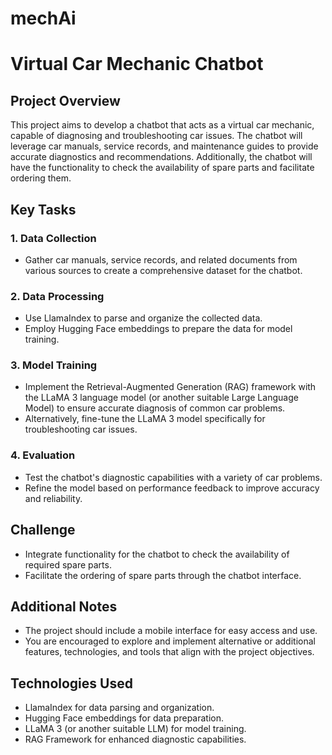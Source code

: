 # mechAi
# Virtual Car Mechanic Chatbot

## Project Overview

This project aims to develop a chatbot that acts as a virtual car mechanic, capable of diagnosing and troubleshooting car issues. The chatbot will leverage car manuals, service records, and maintenance guides to provide accurate diagnostics and recommendations. Additionally, the chatbot will have the functionality to check the availability of spare parts and facilitate ordering them.

## Key Tasks

### 1. Data Collection
- Gather car manuals, service records, and related documents from various sources to create a comprehensive dataset for the chatbot.

### 2. Data Processing
- Use LlamaIndex to parse and organize the collected data.
- Employ Hugging Face embeddings to prepare the data for model training.

### 3. Model Training
- Implement the Retrieval-Augmented Generation (RAG) framework with the LLaMA 3 language model (or another suitable Large Language Model) to ensure accurate diagnosis of common car problems.
- Alternatively, fine-tune the LLaMA 3 model specifically for troubleshooting car issues.

### 4. Evaluation
- Test the chatbot's diagnostic capabilities with a variety of car problems.
- Refine the model based on performance feedback to improve accuracy and reliability.

## Challenge

- Integrate functionality for the chatbot to check the availability of required spare parts.
- Facilitate the ordering of spare parts through the chatbot interface.

## Additional Notes

- The project should include a mobile interface for easy access and use.
- You are encouraged to explore and implement alternative or additional features, technologies, and tools that align with the project objectives.

## Technologies Used

- LlamaIndex for data parsing and organization.
- Hugging Face embeddings for data preparation.
- LLaMA 3 (or another suitable LLM) for model training.
- RAG Framework for enhanced diagnostic capabilities.

